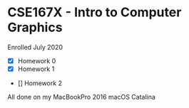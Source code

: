 # CSE167X - Intro to Computer Graphics 

Enrolled July 2020

- [x] Homework 0
- [x] Homework 1
- [] Homework 2

All done on my MacBookPro 2016 macOS Catalina
